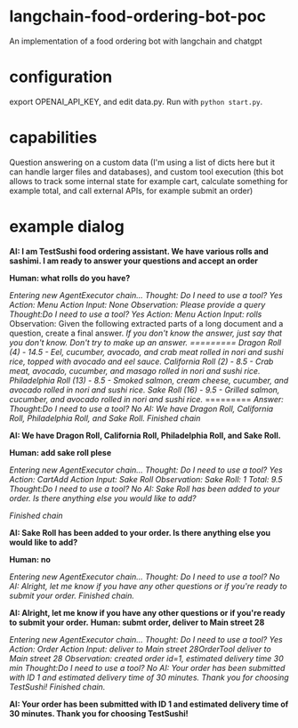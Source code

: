 # langchain-food-ordering-bot-poc
An implementation of a food ordering bot with langchain and chatgpt

# configuration

export OPENAI_API_KEY, and edit data.py. Run with `python start.py`. 

# capabilities

Question answering on a custom data (I'm using a list of dicts here but it can handle larger files and databases), and custom tool execution (this bot allows to track some internal state for example cart, calculate something for example total, and call external APIs, for example submit an order)

# example dialog

**AI: I am TestSushi food ordering assistant. We have various rolls and sashimi. I am ready to answer your questions and accept an order**

**Human: what rolls do you have?**

*Entering new AgentExecutor chain...
Thought: Do I need to use a tool? Yes
Action: Menu
Action Input: None
Observation: Please provide a query
Thought:Do I need to use a tool? Yes
Action: Menu
Action Input: rolls*
Observation: Given the following extracted parts of a long document and a question, create a final answer.
       *If you don't know the answer, just say that you don't know. Don't try to make up an answer.
       =========
       Dragon Roll (4) - 14.5 - Eel, cucumber, avocado, and crab meat rolled in nori and sushi rice, topped with avocado and eel sauce.
California Roll (2) - 8.5 - Crab meat, avocado, cucumber, and masago rolled in nori and sushi rice.
Philadelphia Roll (13) - 8.5 - Smoked salmon, cream cheese, cucumber, and avocado rolled in nori and sushi rice.
Sake Roll (16) - 9.5 - Grilled salmon, cucumber, and avocado rolled in nori and sushi rice.*
       =========
       *Answer:
Thought:Do I need to use a tool? No
AI: We have Dragon Roll, California Roll, Philadelphia Roll, and Sake Roll.
Finished chain*

**AI: We have Dragon Roll, California Roll, Philadelphia Roll, and Sake Roll.**

**Human: add sake roll plese**

*Entering new AgentExecutor chain...
Thought: Do I need to use a tool? Yes
Action: CartAdd
Action Input: Sake Roll
Observation: Sake Roll: 1
Total: 9.5
Thought:Do I need to use a tool? No
AI: Sake Roll has been added to your order. Is there anything else you would like to add?*

*Finished chain*

**AI: Sake Roll has been added to your order. Is there anything else you would like to add?**

**Human: no**

*Entering new AgentExecutor chain...
Thought: Do I need to use a tool? No
AI: Alright, let me know if you have any other questions or if you're ready to submit your order.
Finished chain.*

**AI: Alright, let me know if you have any other questions or if you're ready to submit your order.**
**Human: submt order, deliver to Main street 28**

*Entering new AgentExecutor chain...
Thought: Do I need to use a tool? Yes
Action: Order
Action Input: deliver to Main street 28OrderTool deliver to Main street 28
Observation: created order id=1, estimated delivery time 30 min
Thought:Do I need to use a tool? No
AI: Your order has been submitted with ID 1 and estimated delivery time of 30 minutes. Thank you for choosing TestSushi!
Finished chain.*

**AI: Your order has been submitted with ID 1 and estimated delivery time of 30 minutes. Thank you for choosing TestSushi!**
